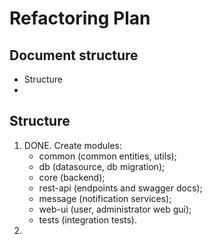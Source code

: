 # Refactoring Plan
## Document structure
 - Structure
 - 
## Structure
1. DONE. Create modules: 
   - common (common entities, utils);
   - db (datasource, db migration);
   - core (backend);
   - rest-api (endpoints and swagger docs);
   - message (notification services);
   - web-ui (user, administrator web gui);
   - tests (integration tests).
2. 